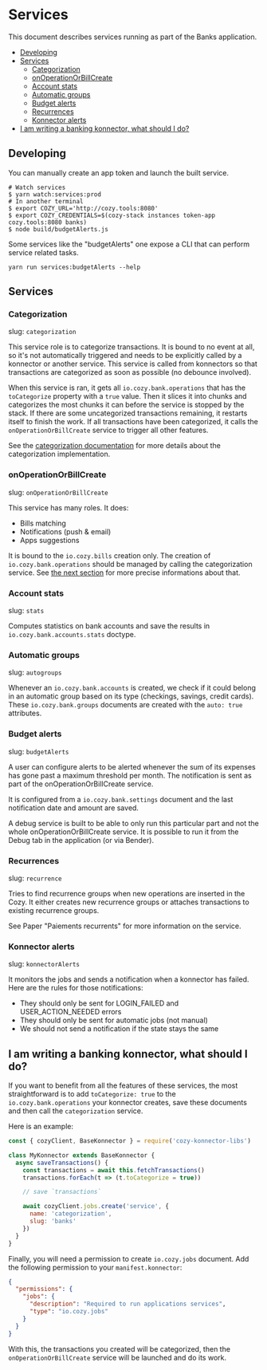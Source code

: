 # Services

This document describes services running as part of the
Banks application.

- [Developing](#developing)
- [Services](#services)
  * [Categorization](#categorization)
  * [onOperationOrBillCreate](#onoperationorbillcreate)
  * [Account stats](#account-stats)
  * [Automatic groups](#automatic-groups)
  * [Budget alerts](#budget-alerts)
  * [Recurrences](#recurrences)
  * [Konnector alerts](#konnector-alerts)
- [I am writing a banking konnector, what should I do?](#i-am-writing-a-banking-konnector-what-should-i-do)

## Developing

You can manually create an app token and launch the built service.

```
# Watch services
$ yarn watch:services:prod
# In another terminal
$ export COZY_URL='http://cozy.tools:8080'
$ export COZY_CREDENTIALS=$(cozy-stack instances token-app cozy.tools:8080 banks)
$ node build/budgetAlerts.js
```

Some services like the "budgetAlerts" one expose a CLI that can perform service related tasks.

```
yarn run services:budgetAlerts --help
```

## Services

### Categorization

slug: `categorization`

This service role is to categorize transactions. It is bound to no event at
all, so it's not automatically triggered and needs to be explicitly called by a
konnector or another service.  This service is called from konnectors so that
transactions are categorized as soon as possible (no debounce involved).

When this service is ran, it gets all `io.cozy.bank.operations` that has the
`toCategorize` property with a `true` value. Then it slices it into chunks and
categorizes the most chunks it can before the service is stopped by the stack.
If there are some uncategorized transactions remaining, it restarts itself to
finish the work. If all transactions have been categorized, it calls the
`onOperationOrBillCreate` service to trigger all other features.

See the [categorization documentation](https://github.com/cozy/cozy-banks/blob/master/docs/categorization.md) for more details about the categorization implementation.

### onOperationOrBillCreate

slug: `onOperationOrBillCreate`

This service has many roles. It does:

* Bills matching
* Notifications (push & email)
* Apps suggestions

It is bound to the `io.cozy.bills` creation only. The creation of
`io.cozy.bank.operations` should be managed by calling the categorization
service. See [the next
section](#i-am-writing-a-banking-konnector-what-should-i-do) for more precise
informations about that.

### Account stats

slug: `stats`

Computes statistics on bank accounts and save the results in `io.cozy.bank.accounts.stats` doctype.

### Automatic groups

slug: `autogroups`

Whenever an `io.cozy.bank.accounts` is created, we check if it could belong in an automatic group based
on its type (checkings, savings, credit cards). These `io.cozy.bank.groups` documents are created with
the `auto: true` attributes.

### Budget alerts

slug: `budgetAlerts`

A user can configure alerts to be alerted whenever the sum of its expenses has
gone past a maximum threshold per month. The notification is sent as part of the
onOperationOrBillCreate service.

It is configured from a `io.cozy.bank.settings` document and the last notification
date and amount are saved.

A debug service is built to be able to only run this particular part and not the
whole onOperationOrBillCreate service. It is possible to run it from the Debug
tab in the application (or via Bender).

### Recurrences

slug: `recurrence`

Tries to find recurrence groups when new operations are inserted
in the Cozy. It either creates new recurrence groups or attaches transactions
to existing recurrence groups.

See Paper "Paiements recurrents" for more information on the service.

### Konnector alerts

slug: `konnectorAlerts`

It monitors the jobs and sends a notification when a konnector has failed.
Here are the rules for those notifications:

- They should only be sent for LOGIN_FAILED and USER_ACTION_NEEDED errors
- They should only be sent for automatic jobs (not manual)
- We should not send a notification if the state stays the same

## I am writing a banking konnector, what should I do?

If you want to benefit from all the features of these services, the most
straightforward is to add `toCategorize: true` to the `io.cozy.bank.operations`
your konnector creates, save these documents and then call the `categorization`
service.

Here is an example:

```js
const { cozyClient, BaseKonnector } = require('cozy-konnector-libs')

class MyKonnector extends BaseKonnector {
  async saveTransactions() {
    const transactions = await this.fetchTransactions()
    transactions.forEach(t => (t.toCategorize = true))

    // save `transactions`

    await cozyClient.jobs.create('service', {
      name: 'categorization',
      slug: 'banks'
    })
  }
}
```

Finally, you will need a permission to create `io.cozy.jobs` document. Add the
following permission to your `manifest.konnector`:

```json
{
  "permissions": {
    "jobs": {
      "description": "Required to run applications services",
      "type": "io.cozy.jobs"
    }
  }
}
```

With this, the transactions you created will be categorized, then the
`onOperationOrBillCreate` service will be launched and do its work.
